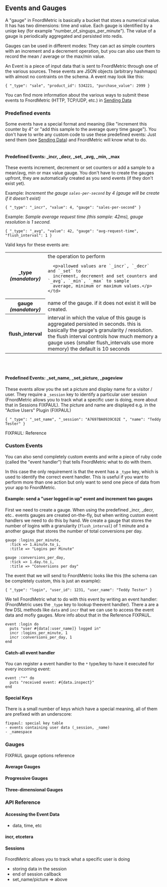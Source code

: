 Events and Gauges
-----------------

A "gauge" in FnordMetric is basically a bucket that stoes a numerical value. It has has two
dimensions: time and value. Each gauge is identified by a uniqe key (for example
"number_of_singups_per_minute"). The value of a gauge is periodically aggregated and persisted
into redis.

Gauges can be used in different modes: They can act as simple counters with an increment and
a decrement operation, but you can also use them to record the mean / average or the max/min
value.

An Event is a piece of input data that is sent to FnordMetric through one of the various
sources. These events are JSON objects (arbitrary hashmaps) with almost no contraints on
the schema. A event may look like this:

    { "_type": "sale", "product_id": 534221, "purchase_value": 2999 }

You can find more information about the various ways to submit these events to FnordMetric
(HTTP, TCP/UDP, etc.) in [Sending Data](/documentation/classic_sending_data)


### Predefined events

Some events have a special format and meaning (like "increment this counter by 4"
or "add this sample to the average query time gauge"). You don't have to write any
custom code to use these predefined events: Just send them (see [Sending Data](/documentation/classic_sending_data))
and FnordMetric will know what to do.
<br /><br />

#### Predefined Events: _incr, _decr, _set, _avg, _min, _max

These events increment, decrement or set counters or add a sample to a mean/avg, min or max
value gauge. You don't have to create the gauges upfront, they are automatically created
as you send events (if they don't exist yet).

Example: _Increment the gauge `sales-per-second` by 4 (gauge will be create if it doesn't exist)_

    { "_type": "_incr", "value": 4, "gauge": "sales-per-second" }

Example: _Sample average request time (this sample: 42ms), gauge resolution is 1 second._

    { "_type": "_avg", "value": 42, "gauge": "avg-request-time", "flush_interval": 1 }


Valid keys for these events are:

<table>
  <tr>
    <th><b>_type</b> <i>(mandatory)</i></th>
    <td>
      the operation to perform

      <p>allowed values are `_incr`, `_decr` and `_set` to
      increment, decrement and set counters and `_avg`, `_min`, `_max` to sample
      average, minimum or maximum values.</p>
    </td>
  </tr>
  <tr>
    <th><b>gauge</b> <i>(mandatory)</i></th>
    <td>
      name of the gauge. if it does not exist it will be created.
    </td>
  </tr>
  <tr>
    <th><b>flush_interval</b></i></th>
    <td>
      interval in which the value of this gauge is aggregated persisted in seconds.
      this is basically the gauge's granularity / resolution. the flush interval
      controls how much memory a gauge uses (smaller flush_intervals use more memory)
      the default is 10 seconds
    </td>
  </tr>
</table>
<br /><br />


#### Predefined Events: _set_name, _set_picture, _pageview

These events allow you the set a picture and display name for a visitor / user. They
require a `_session` key to identify a particular user session (FnordMetric allows
you to track what a specific user is doing, more about that in Sessions FIXPAUL). The
picture and name are displayed e.g. in the "Active Users" Plugin (FIXPAUL)

    { "_type": "_set_name", "_session": "A7697BA0939C02E ", "name": "Teddy Tester" }

FIXPAUL: Reference


### Custom Events

You can also send completely custom events and write a piece of ruby code (called
the "event handler") that tells FnordMetric what to do with them.

In this case the only requirement is that the event has a `_type` key, which is used
to identify the correct event handler. This is useful if you want to perform more than
one action but only want to send one piece of data from your app to FnordMetric.

#### Example: send a "user logged in up" event and increment two gauges

First we need to create a gauge. When using the predefined _incr, _decr, etc.. events
gauges are created on-the-fly, but when writing custom event handlers we need to do
this by hand. We create a gauge that stores the number of logins with a granularity (`flush_interval`)
of 1 minute and a another gauge that stores the number of total conversions per day.

    gauge :logins_per_minute,
      :tick => 1.minute.to_i,
      :title => "Logins per Minute"

    gauge :conversions_per_day,
      :tick => 1.day.to_i,
      :title => "Conversions per day"

The event that we will send to FnordMetric looks like this (the schema can be completely
custom, this is just an example):

    { "_type": "login", "user_id": 1231, "user_name": "Teddy Tester" }

We tell FnordMetric what to do with this event by writing an event handler: (FnordMetric
uses the `_type` key to lookup theevent handler). There a are a few DSL methods like `data`
and `incr` that we can use to access the event data and mofiy gauges. More info about that
in the Reference FIXPAUL.

    event :login do
      puts "user #{data[:user_name]} logged in"
      incr :logins_per_minute, 1
      incr :conversions_per_day, 1
    end

#### Catch-all event handler

You can register a event handler to the `*` type/key to have it executed for every incoming
event:

    event :"*" do
      puts "received event: #{data.inspect}"
    end


#### Special Keys

There is a small number of keys which have a special meaning, all of them
are prefixed with an underscore:

    fixpaul: special key table
    - events containing user data (_session, _name)
    - _namespace


### Gauges

FIXPAUL gauge options reference

#### Average Gauges

#### Progressive Gauges

#### Three-dimensional Gauges



### API Reference

#### Accessing the Event Data
  - data, time, etc

#### incr, etcetera

#### Sessions
FnordMetric allows you to track what a specific user is doing
  - storing data in the session
  - end of session callback
  - set_name/picture => above

